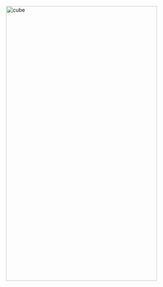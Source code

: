 <img width="410" height="746" alt="cube" src="https://github.com/user-attachments/assets/d76bd983-a62f-4dca-ac8f-19cf709c9ff0" />
